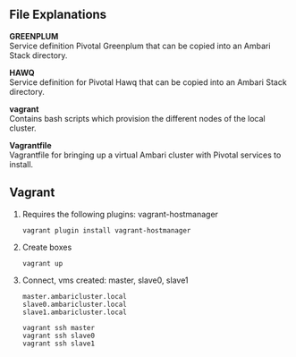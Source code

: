 File Explanations
-----------------
__GREENPLUM__  
Service definition Pivotal Greenplum that can be copied into an Ambari Stack directory.

__HAWQ__  
Service definition for Pivotal Hawq that can be copied into an Ambari Stack directory.

__vagrant__  
Contains bash scripts which provision the different nodes of the local cluster.

__Vagrantfile__  
Vagrantfile for bringing up a virtual Ambari cluster with Pivotal services to install.

Vagrant
-------

1. Requires the following plugins: vagrant-hostmanager

    ```
    vagrant plugin install vagrant-hostmanager
    ```

2. Create boxes

    ```
    vagrant up
    ```

3. Connect, vms created: master, slave0, slave1
    
    ```
    master.ambaricluster.local
    slave0.ambaricluster.local
    slave1.ambaricluster.local

    vagrant ssh master
    vagrant ssh slave0
    vagrant ssh slave1
    ```
